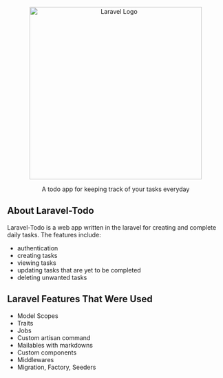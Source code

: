 <p align="center">
<a href="https://laravel.com" target="_blank">
<img src="https://raw.githubusercontent.com/laravel/art/master/logo-lockup/5%20SVG/2%20CMYK/1%20Full%20Color/laravel-logolockup-cmyk-red.svg" width="400" alt="Laravel Logo"></a></p>

<p align="center">
A todo app for keeping track of your tasks everyday
</p>

## About Laravel-Todo

Laravel-Todo is a web app written in the laravel for creating and complete daily tasks.
The features include:

- authentication
- creating tasks
- viewing tasks
- updating tasks that are yet to be completed
- deleting unwanted tasks

## Laravel Features That Were Used

- Model Scopes
- Traits
- Jobs
- Custom artisan command
- Mailables with markdowns
- Custom components
- Middlewares
- Migration, Factory, Seeders